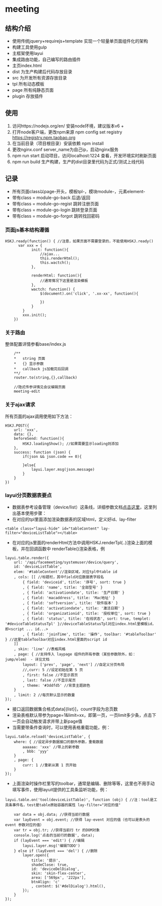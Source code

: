 # meeting

## 结构介绍
- 使用传统jquery+requirejs+template 实现一个轻量单页面组件化的架构
- 构建工具使用gulp
- 主框架使用layui
- 集成路由功能，自己编写的路由插件
- 主页index.html
- dist 为生产构建后代码存放目录
- src 为开发所有资源存放目录
- tpl 所有动态模板
- page 所有纯静态页面
- plugin 存放插件

## 使用
1. 访问https://nodejs.org/en/ 安装node环境，建议版本v6 + 
2. 打开node客户端，更改npm来源 npm config set registry https://registry.npm.taobao.org    
3. 在当前目录（项目根目录）安装依赖 npm install 
4. 更改nginx.conf server_name为自己ip，启动nginx服务 
5. npm run start 启动项目，访问localhost:1224 查看，开发环境实时刷新页面
6. npm run build 生产构建，生产的dist目录里代码为正式/测试上线代码

## 记录
- 所有页面class以page-开头，模板tpl-，模块module-，元素element-
- 带有class = module-go-back 后退/返回
- 带有class = module-go-regist 跳转注册页面
- 带有class = module-go-login 跳转登录页面
- 带有class = module-go-forgot 跳转找回密码

### 页面js基本结构遵循
```
HSKJ.ready(function() { //注意，如果页面不需要登录的，不能使用HSKJ.ready()
      var xxx = {
            init: function(){
                //ajax...
                this.renderHtml();
                this.wactch();
            },
            
            renderHtml: function(){
                //通常情况下这里是渲染模板
            },
            wactch: function() {
                $(document).on('click', '.xx-xx', function(){

                })      
            }
        }
        xxx.init();
    })
```
### 关于路由
整体配置详情参看base/index.js
```
    /**
    *   string 页面
    *   {} 显示参数
    *   callback js加载完后回调
    **/
    router.to(string,{},callback)

    //隐式传参详情见会议编辑页面
    meeting-edit
```

### 关于ajax请求
所有页面的ajax调用使用如下方法：
```
HSKJ.POST({
    url: 'xxx',
    data: {},
    beforeSend: function(){
        HSKJ.loadingShow(); //如果需要显示loading则添加
    },
    success: function (json) {
        if(json && json.code == 0){
            
        }else{
            layui.layer.msg(json.message)
        }
    }
})
```

### layui分页数据表要点
- 数据表参考设备管理（device/list）这条线，详细参数文档[点击这里](http://www.layui.com/doc/modules/table.html)，这里列出基本使用步骤：
- 在对应的tpl里面添加渲染数据表的区域html，定义好id、lay-filter
```
<table class="layui-hide" id="tableContent" lay-filter="deviceListTable"></table>
```

- 在对应的js里面的renderHtml方法中调用HSKJ.renderTpl(..)渲染上面的模板，并在回调函数中 renderTable()渲染表格，例
```
layui.table.render({
    url: '/api/facemeeting/systemuser/device/query',
    id: 'deviceListTable',
    elem: '#tableContent'//渲染区域，对应tpl中table id
    , cols: [[ //标题栏，其中field对应数据表字段名
        { field: 'deviceid', title: '序号', sort: true }
        , { field: 'name', title: '全部型号' }
        , { field: 'activationdate', title: '生产日期' }
        , { field: 'macaddress', title: 'Mac地址' }
        , { field: 'softversion', title: '软件版本' }
        , { field: 'activationdate', title: '激活日期' }
        , { field: 'organizationid', title: '授权单位', sort: true }
        , { field: 'status', title: '在线状态', sort: true, templet: '#deviceTableStatusTpl' }//deviceTableStatusTpl对应index.html里模板id，即<script ... id...>
        , { field: 'joinTime', title: '操作', toolbar: '#tableToolbar' } //这里tableToolbar对应index.html里面的script id
    ]]
    , skin: 'line' //表格风格
    , page: { //支持传入 laypage 组件的所有参数（某些参数除外，如：jump/elem） - 详见文档
        layout: ['prev', 'page', 'next'] //自定义分页布局
        //,curr: 5 //设定初始在第 5 页
        , first: false //不显示首页
        , last: false //不显示尾页
        , theme: '#3ddfd5' //背景主题颜色
    }
    , limit: 2 //每页默认显示的数量
});
```

- 接口返回数据集合格式data[{list}]，count字段为总页数
- 渲染表格默认带参为page=1&limit=xx，即第一页，一页limit多少条，点击下一页会自动触发请求并带上新page值
- 当需要带条件查询时，可以使用表格重载功能，例：
```
layui.table.reload('deviceListTable', {
    where: { //设定异步数据接口的额外参数，重载数据
        aaaaaa: 'xxx' //带上的新参数
        , bbb: 'yyy'
    }
    , page: {
        curr: 1 //重新从第 1 页开始
    }
});
```

- 上面渲染时操作栏里写的toolbar，通常是编辑、删除等等，这里也不用手动填写事件，使用layuit提供的工具条监听功能，例：
```
layui.table.on('tool(deviceListTable)', function (obj) { //注：tool是工具条事件名，test是table原始容器的属性 lay-filter="对应的值"
    
    var data = obj.data; //获得当前行数据
    var layEvent = obj.event; //获得 lay-event 对应的值（也可以是表头的 event 参数对应的值）
    var tr = obj.tr; //获得当前行 tr 的DOM对象
    console.log('点击的当前行的数据', data);
    if (layEvent === 'edit') { //编辑
        layui.layer.msg('编辑TODO')
    } else if (layEvent === 'del') { //删除
        layer.open({
            title: '提示',
            shadeClose: true,
            id: 'deviceDelDialog',
            skin: 'skin-flex-center',
            area: ['569px', '222px'],
            btnAlign: 'c'
            , content: $('#delDialog').html(),
        });
    }
});
```

